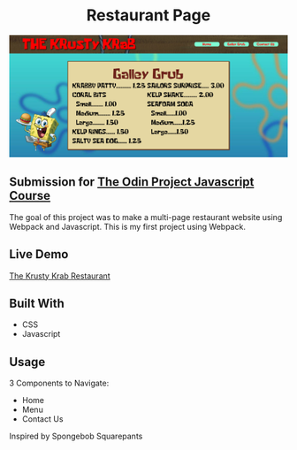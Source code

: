 <h1 align='center'>Restaurant Page</h1>

![Preview](/src/images/preview.png)

## Submission for [The Odin Project Javascript Course](https://www.theodinproject.com/lessons/node-path-javascript-restaurant-page)

The goal of this project was to make a multi-page restaurant website using Webpack and Javascript. This is my first project using Webpack.

## Live Demo
[The Krusty Krab Restaurant](https://mlorraine4.github.io/restaurant-page/)

## Built With
- CSS 
- Javascript

## Usage
3 Components to Navigate:
- Home
- Menu
- Contact Us

Inspired by Spongebob Squarepants
